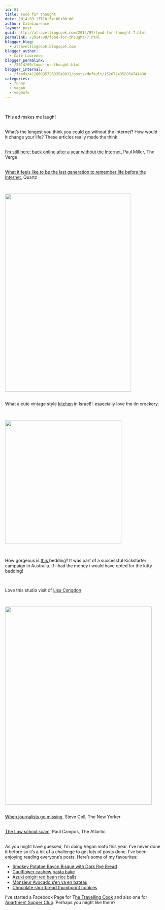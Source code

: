 ```yaml
---
id: 81
title: Food for thought
date: 2014-09-13T10:54:00+00:00
author: CateLawrence
layout: post
guid: http://atravellingcook.com/2014/09/food-for-thought-7.html
permalink: /2014/09/food-for-thought-7.html
blogger_blog:
  - atravellingcook.blogspot.com
blogger_author:
  - Cate Lawrence
blogger_permalink:
  - /2014/09/food-for-thought.html
blogger_internal:
  - /feeds/4126609572633548921/posts/default/1526724358054741438
categories:
  - funny
  - vegan
  - vegmofo
---
```

<br /> <br /> This ad makes me laugh!

<br /> What&#8217;s the longest you think you could go without the Internet? How would it change your life? These articles really made the think:

<br /> <a href="http://www.theverge.com/2013/5/1/4279674/im-still-here-back-online-after-a-year-without-the-internet">I&#8217;m still here: back online after a year without the Internet,</a> Paul Miller, The Verge

<br /> <a href="http://qz.com/252456/what-it-feels-like-to-be-the-last-generation-to-remember-life-before-the-internet/">What it feels like to be the last generation to remember life before the Internet</a>, Quartz

<br />


  <a  href="http://4.bp.blogspot.com/-waNgyWhxN2I/VBQI6TpV-qI/AAAAAAAAJes/gDt4ffO-MsQ/s1600/2Karen-500x780.jpg"><img src="http://4.bp.blogspot.com/-waNgyWhxN2I/VBQI6TpV-qI/AAAAAAAAJes/gDt4ffO-MsQ/s1600/2Karen-500x780.jpg" alt="" width="409" height="640" border="0" /></a>


<br /> What a cute vintage style <a href="http://www.designsponge.com/2014/01/a-family-home-in-israel-filled-with-vintage-finds-from-around-the-world.html">kitchen</a> in Israel! I especially love the tin crockery.

<br />


  <a  href="http://3.bp.blogspot.com/-4a7QxxSBFik/VAC5i6mafdI/AAAAAAAAJXQ/j17xQBaSbPQ/s1600/857c41d0212a10325c18d09e0a2ed019_large.jpg"><img src="http://3.bp.blogspot.com/-4a7QxxSBFik/VAC5i6mafdI/AAAAAAAAJXQ/j17xQBaSbPQ/s1600/857c41d0212a10325c18d09e0a2ed019_large.jpg" alt="" width="377" height="400" border="0" /></a>



   



  How gorgeous is <a href="https://www.kickstarter.com/projects/730605405/the-odd-collective-bedding/">this </a>bedding? It was part of a successful Kickstarter campaign in Australia. If i had the money i would have opted for the kitty bedding! 


<br />

Love this studio visit of <a href="http://www.sfgirlbybay.com/2014/08/20/lisa-congdon-a-studio-visit-and-a-brand-new-book/">Lisa Congdon</a>

<br />


  <a  href="http://4.bp.blogspot.com/-NfTdsF9c25Y/U_nsyVMbX1I/AAAAAAAAJRA/mn8hc52VnmM/s1600/lisa-1a.jpg"><img src="http://4.bp.blogspot.com/-NfTdsF9c25Y/U_nsyVMbX1I/AAAAAAAAJRA/mn8hc52VnmM/s1600/lisa-1a.jpg" alt="" width="476" height="640" border="0" /></a>


<br /> <a href="http://www.newyorker.com/news/daily-comment/when-journalists-go-missing?utm_source=tny&utm_medium=email&utm_campaign=dailyemail&mbid=nl_082614_Daily&CUST_ID=29999609&spMailingID=6978036&spUserID=NjI4ODYxODY0MjAS1&spJobID=502699376&spReportId=NTAyNjk5Mzc2S0&utm_source=The+Shortlist+Daily&utm_campaign=1be8ef649b-The_Shortlist_Daily_27_August_2014&utm_medium=email&utm_term=0_7870ce0889-1be8ef649b-273228197">When journalists go missing</a>, Steve Coll, The New Yorker

<br /> <a href="http://www.theatlantic.com/features/archive/2014/08/the-law-school-scam/375069/?utm_source=The+Shortlist+Daily&utm_campaign=1be8ef649b-The_Shortlist_Daily_27_August_2014&utm_medium=email&utm_term=0_7870ce0889-1be8ef649b-273228197">The Law school scam</a>, Paul Campos, The Atlantic

<br /> As you might have guessed, I&#8217;m doing Vegan mofo this year. I&#8217;ve never done it before so it&#8217;s a bit of a challenge to get lots of posts done. I&#8217;ve been enjoying reading everyone&#8217;s posts. Here&#8217;s some of my favourites:

  * <a  href="http://stairwaytovegan.wordpress.com/2014/09/09/smokey-potatoe-baycn-bisque-with-dark-rye-bread-veganmofo-veganpotatobaconsoup/#comments">Smokey Potatoe Baycn Bisque with Dark Rye Bread</a>
  * <a  href="http://eatwithinyourmeans.com/cauliflower-cashew-pasta-bake/">Caulflower cashew pasta bake</a>
  * <a  href="http://ichibanvegan.weebly.com/blog/vegan-mofo-2014-theme-and-homemade-onigiri">Azuki onigiri red bean rice balls</a>
  * <a  href="http://monsieuravocado.com/2014/06/22/monsieur-avocado-sen-va-en-bateau/#comment-25">Monsieur Avocado s’en va en bateau</a>
  * <a  href="http://www.killerbunniesinc.com/2014/09/vegan-mofo-day-11-chocolate-shortbread-thumbprint-cookies/">Chocolate shortbread thumbprint cookies</a>

I&#8217;ve started a Facebook Page for T<a href="https://www.facebook.com/pages/A-Travelling-Cook/257848761092347?ref=hl">he Travelling Cook</a> and also one for <a href="https://www.facebook.com/apartmentsupperclubleipzig?ref=bookmarks">Apartment Supper Club</a>. Perhaps you might like them?
